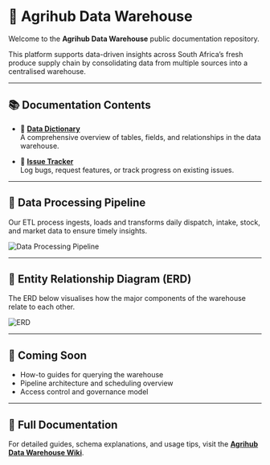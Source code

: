 # 🚚 Agrihub Data Warehouse

Welcome to the **Agrihub Data Warehouse** public documentation repository.

This platform supports data-driven insights across South Africa’s fresh produce supply chain by consolidating data from multiple sources into a centralised warehouse.

---

## 📚 Documentation Contents

- 📖 **[Data Dictionary](https://github.com/agrihubsa/dwh/blob/main/AgriHub%20Data%20Dictionary.xlsx)**  
  A comprehensive overview of tables, fields, and relationships in the data warehouse.

- 🐞 **[Issue Tracker](https://github.com/agrihubsa/dwh/issues)**  
  Log bugs, request features, or track progress on existing issues.

---

## 🔄 Data Processing Pipeline

Our ETL process ingests, loads and transforms daily dispatch, intake, stock, and market data to ensure timely insights.

![Data Processing Pipeline](https://github.com/user-attachments/assets/6e9c14e0-8151-4f1e-a46d-fac9b749a822)

---

## 🧩 Entity Relationship Diagram (ERD)

The ERD below visualises how the major components of the warehouse relate to each other.

![ERD](https://github.com/user-attachments/assets/5a9b19e0-90b3-4034-8602-a3040359a032)

---

## 🚀 Coming Soon

- How-to guides for querying the warehouse
- Pipeline architecture and scheduling overview
- Access control and governance model

---

## 📘 Full Documentation

For detailed guides, schema explanations, and usage tips, visit the **[Agrihub Data Warehouse Wiki](https://github.com/agrihubsa/dwh/wiki)**.
